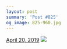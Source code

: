 ```yaml
---
layout: post
summary: 'Post #825'
og_image: 825-960.jpg
---
```


<p>
  <time>
    <a href="/825">April 20, 2019</a>
  </time>
  <a href="/825">
    <img src="{{ site.assets_url }}/825-480.jpg" srcset="{{ site.assets_url }}/825-240.jpg 240w, {{ site.assets_url }}/825-480.jpg 480w, {{ site.assets_url }}/825-720.jpg 720w, {{ site.assets_url }}/825-960.jpg 960w" sizes="(min-width: 700px) 50vw, calc(100vw - 2rem)" />
  </a>
</p>
